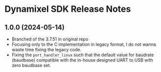 # Dynamixel SDK Release Notes

## 1.0.0 (2024-05-14)

* Branched of the 3.7.51 in original repo
* Focusing only to the C implementation in legacy format, I do not wanna waste time fixing the legacy code.
* Fixing the `port_handler_linux` such that the default value for baudrate (baudbase) compatible with the in-house designed UART to USB with zero baudbase set.
